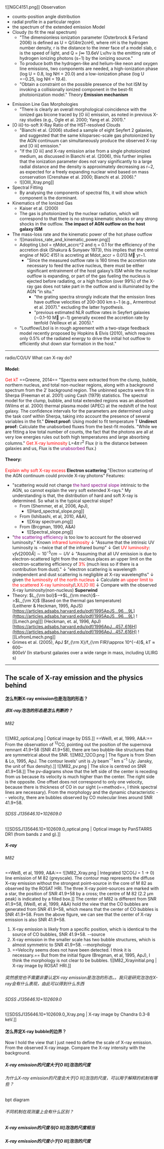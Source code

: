 ![[NGC4151.png]]
Observation
- counts-position angle distribution
- radial profile in a particular region
- the spectrum of the extended emission
Model
- Cloudy (to fit the real spectrum)
	- "The dimensionless ionization parameter (Osterbrock & Ferland 2006) is defined as U = Q/(4πr2cnH), where nH is the hydrogen number density, r is the distance to the inner face of a model slab, c is the speed of light, and Q = ∫∞ 13.6eV Lν/hν is the emitting rate of hydrogen ionizing photons (s−1) by the ionizing source."
	- To produce both the hydrogen-like and helium-like neon and oxygen line emissions, two components are needed, a high-ionization phase (log U = 0.8, log NH = 20.0) and a low-ionization phase (log U =−0.25, log NH = 19.4).
	- "Obtain a constraint on the possible presence of the hot ISM by invoking a collisionally ionized component in the best-fit photoionization model."
Theory
**Emission mechanism**
* Emission Line Gas Morphologies
	* "There is clearly an overall morphological coincidence with the ionized gas bicone traced by [O iii] emission, as noted in previous X-ray studies (e.g., Ogle et al. 2000; Yang et al. 2001)."
* [O iii]-to-soft X-Ray Ratio of the HST-resolved Clouds
	* "Bianchi et al. (2006) studied a sample of eight Seyfert 2 galaxies, and suggested that the same kiloparsec-scale gas photoionized by the AGN continuum can simultaneously produce the observed X-ray and [O iii] emission."
	* "If the [O iii] and X-ray emission arise from a single photoionized medium, as discussed in Bianchi et al. (2006), this further implies that the ionization parameter does not vary significantly to a large radial distance and the density is approximately decreasing as r−2, as expected for a freely expanding nuclear wind based on mass conservation (Crenshaw et al. 2000; Bianchi et al. 2006)."
	* ![[OIII_Xray.png]]
* Spectral Fitting
	* By analysing the components of spectral fits, it will show which component is the dorminant.
* Kinematics of the Ionized Gas
	* Kaiser et al. (2000)
	* The gas is photoionized by the nuclear radiation, which will correspond to that there is no strong kinematic shocks or any strong shocks in the outflow.
**The impact of AGN outflow on the host galaxy ISM**
* The mass-loss rate and the kinematic power of the hot phase outflow
	* ![[massloss_rate_and_kinematic_power.png]]
	* Adopting Lbol = ηMdot_accrc^2 and η = 0.1 for the efficiency of the accretion disk (Shakura & Sunyaev 1973), this implies that the central engine of NGC 4151 is accreting at  Mdot_accr = 0.013 M yr−1. 
		* "Since the measured outflow rate is 160 times the accretion rate necessary to feed the active nucleus, there must be either significant entrainment of the host galaxy’s ISM while the nuclear outflow is expanding, or part of the gas fueling the nucleus is ejected before radiating, or a high fraction (over 99%) of the X-ray gas does not take part in the outflow and is illuminated by the AGN “in situ.”
			* "the grating spectra strongly indicate that the emission lines have outflow velocities of 200–300 km s−1 (e.g., Armentrout et al. 2007)." excluding the latter hypothesis.
			* "previous estimated NLR outflow rates in Seyfert galaxies (∼0.1–10 M yr−1) generally exceed the accretion rate by tenfold (Veilleux et al. 2005)."
	* "Loutflow/Lbol is in rough agreement with a two-stage feedback model recently proposed by Hopkins & Elvis (2010), which requires only 0.5% of the radiated energy to drive the initial hot outflow to efficiently shut down star formation in the host."
**********************************************************
radio/CO/UV
What can X-ray do?
#### Model:
<font  color="red">Get kT</font>
==Greene, 2014==
"Spectra were extracted from the clump, bubble, northern nucleus, and total non-nuclear regions, along with a background spectrum from the 2′ background region. The unbinned spectra were fit in Sherpa (Freeman et al. 2001) using Cash (1979) statistics. The spectral model for the clump, bubble, and total extended regions was an absorbed (Wilms et al. 2000) thermal plasma model (APEC) at the redshift of the host galaxy. The confidence intervals for the parameters are determined using the task conf within Sherpa, taking into account the presence of several variables in the fit."
**Direct proof:**
Using model to fit temperature T
**Undirect proof:**
Calculate the unabsorbed fluxes from the best-fit models. "While we are fitting a low total number of counts, the fact that the photons are all at very low energies rules out both high temperatures and large absorbing columns."
<font  color="red">Get X-ray luminosity</font>
L=4$\pi$ r$^2$ Flux (r is the distance between galaxies and us, Flux is the <font  color="purple">unabsorbed</font> flux.)
#### Theory:
<font  color="red">Explain why soft X-ray excess</font>
**Electron scattering**
"Electron scattering of the AGN continuum could provide X-ray photons"
Features:
- "scattering would not change <font  color="purple">the hard spectral slope</font> intrinsic to the AGN, so cannot explain the very soft extended X-rays." My understanding is that, the distribution of hard and soft X-ray is determined. So what is the typical spectral slope? 
	- From (Shemmer, et al, 2006, ApJ),
		- ![[Hard_spectral_slope.png]]
	- From (Ishibashi, et al, 2010, A&A),
		- ![[Xray spectrum.png]]
	* From (Brcgman, 1990, A&A)
		* ![[Spectral_slope.png]]
- "<font  color="purple">the scattering efficiency</font> is too low to account for the observed luminosity."
	Known <font  color="red">infrared luminosity</font>
	$\downarrow$
	"Assume that the intrinsic UV luminosity is ∼twice that of the infrared bump"
	$\downarrow$
	Get <font  color="red">UV luminosity</font>: $vfv[2000Å]\sim10^{-5}cm\sim UV$
	$\downarrow$
	"Assuming that all UV emission is due to electron-scattered light from the nucleus places an upper limit on the electron-scattering efficiency of <font  color="red">3%</font> (much less so if there is a contribution from dust)."
	$\downarrow$
	"electron scattering is wavelength independent and dust scattering is negligible at X-ray wavelengths"
	$\downarrow$
	given <font  color="red">the luminosity of the north nucleus</font>
	$\downarrow$
	Calculate <font  color="red">an upper limit to the scattered X-ray luminosity</font>/<font  color="red">LX/L[O III]</font>
	$\downarrow$
	Compare with the observed X-ray luminosity(non-nucleus)
**Superwind**
- Theory: $L_{\rm bol}$-->$L_{\rm mech}$-->$L_{\rm X}$ (Based on the thermal gas temperature)
(Leitherer & Heckman, 1995, ApJS)
[https://articles.adsabs.harvard.edu/pdf/1995ApJS...96....9L](https://articles.adsabs.harvard.edu/pdf/1995ApJS...96....9L)
![[Lmech.png]]]
(Heckman, et. al, 1996, ApJ)
[https://articles.adsabs.harvard.edu/pdf/1996ApJ...457..616H](https://articles.adsabs.harvard.edu/pdf/1996ApJ...457..616H)
![[LxfromLmech.png]]
- Grimes et al. (2005), ApJ
$f_{\rm X}/f_{\rm FIR}\approx 10^{−4}$, $kT ≈ 600–800 eV$ (In starburst galaxies over a wide range in mass, including ULIRGs)
**********************************************************
## The scale of X-ray emission and the physics behind
#### 怎么判断X-ray emission也是泡泡的形态？
##### 非X-ray泡泡的形态是怎么判断的？
###### M82
![[M82_optical.png | Optical image by DSS.]]
==Weiß, et al, 1999, A&A:==
From the observation of $^{12}$CO, pointing out the position of the supernova remnant 41.9+58 (SNR 41.9+58), there are two bubble-like structures that are symmetrical about the SNR.
![[M82_12CO.png | The figure is from Shen & Lo, 1995, ApJ. The contour levels' unit is Jy beam$^{-1}$ km s$^{-1}$ (Jy: Jansky, the unit of flux density).]]
![[M82_pv.png | The slice is centred on SNR 41.9+58.]]
The pv-diagrams show that the left side of the center is receding from us because its velocity is much higher than the center. The right side is the opposite. One offset does not correspond to only one velocity, because there is thickness of CO in our sight (==method==, I think spectral lines are necessary).
From the morphology and the dynamic characteristic -- velocity, there are bubbles observed by CO molecular lines around SNR 41.9+58.
###### SDSS J135646.10+102609.0
![[SDSSJ135646.10+102609.0_optical.png | Optical image by PanSTARRS DR1 (from bands z and g).]]
##### X-ray
###### M82
==Weiß, et al, 1999, A&A:==
![[M82_Xray.png | Integrated 12CO(J = 1 → 0) line emission of M 82 (greyscale). The contour map represents the diffuse X–ray emission without the strongest point–source in the core of M 82 as observed by the ROSAT HRI. The three X-ray point–sources are marked with a star, the position of SNR 41.9+58 by a cross; the centre of M 82 (2.2 μm peak) is indicated by a filled box.]]
The center of M82 is different from SNR 41.9+58, (Weiß, et al, 1999, A&A) hold the view that the CO bubbles are generated from SNR 41.9+58, which means that the center of CO bubbles is SNR 41.9+58. From the above figure, we can see that the center of X-ray emission is also SNR 41.9+58.
1. X-ray emission is likely from a specific position, which is identical to the source of CO bubbles, SNR 41.9+58. --source
2. X-ray emission in the smaller scale has two bubble structures, which is almost symmetric to SNR 41.9+58. --morphology
3. ==Velocity seems does not have been detected. I think it is necessary.==
But from the initial figure (Bregman, et al, 1995, ApJ), I think the morphology is not clear to be bubbles.
![[M82_Xrayinitial.png | X-ray image by ROSAT HRI.]]
###### 突然感觉也不需要非要认定X-ray emission是泡泡的形态。。我只是研究泡泡在X-ray会有什么表现，由此可以得到什么东西
###### SDSS J135646.10+102609.0
![[SDSSJ135646.10+102609.0_Xray.png | X-ray image by Chandra 0.3-8 keV.]]
#### 怎么界定X-ray bubble的边界？
Now I hold the view that I just need to define the scale of X-ray emission.
From the observed X-ray image. Compare the X-ray intensity with the background. 
##### X-ray emission的尺度大于[O III]泡泡的尺度
###### 为什么X-ray emission的尺度会大于[O III]泡泡的尺度，可以用于解释的机制有哪些？
bpt diagram
###### 不同机制在观测量上会有什么区别？
##### X-ray emission的尺度与[O III]泡泡的尺度相当
##### X-ray emission的尺度小于[O III]泡泡的尺度
